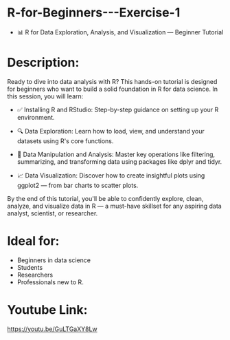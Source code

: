 # R-for-Beginners---Exercise-1
- 📊 R for Data Exploration, Analysis, and Visualization — Beginner Tutorial



# Description:

Ready to dive into data analysis with R? This hands-on tutorial is designed for beginners who want to build a solid foundation in R for data science. In this session, you will learn:

- ✅ Installing R and RStudio: Step-by-step guidance on setting up your R environment.
  
- 🔍 Data Exploration: Learn how to load, view, and understand your datasets using R's core functions.
  
- 🧮 Data Manipulation and Analysis: Master key operations like filtering, summarizing, and transforming data using packages like dplyr and tidyr.
  
- 📈 Data Visualization: Discover how to create insightful plots using ggplot2 — from bar charts to scatter plots.

By the end of this tutorial, you'll be able to confidently explore, clean, analyze, and visualize data in R — a must-have skillset for any aspiring data analyst, scientist, or researcher.

# Ideal for: 

- Beginners in data science
- Students
- Researchers
- Professionals new to R.
# Youtube Link:
https://youtu.be/GuLTGaXY8Lw
